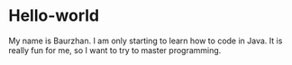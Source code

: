 # Hello-world
My name is Baurzhan. I am only starting to learn how to code in Java. It is really fun for me, so I want to try to master programming.
